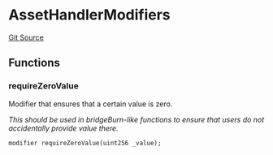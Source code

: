 # AssetHandlerModifiers
[Git Source](https://github.com/matter-labs/zksync-contracts/blob/c6e73735b89a4b474234f6471e326125c9069f15/contracts/l1-contracts/bridge/interfaces/AssetHandlerModifiers.sol)


## Functions
### requireZeroValue

Modifier that ensures that a certain value is zero.

*This should be used in bridgeBurn-like functions to ensure that users
do not accidentally provide value there.*


```solidity
modifier requireZeroValue(uint256 _value);
```

